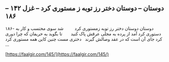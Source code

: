 ## دوستان – دوستان دختر رز توبه ز مستوری کرد – غزل ۱۴۲ – ۱۸۶


۱۸۶- دوستان دوستان دختر رز توبه زمستوری کرد         شد سوی محتسب و کار به دستوری کرد آمد از پرده به مجلی عرقش پاک کنید       تا بگوید به حریفان که چرا دوری کرد جای آن است که در عقد وصالش گیرند   دختری مست چنین کاین همه مستوری کرد &#8230;

[https://faalgir.com/145/](https://faalgir.com/145/) 